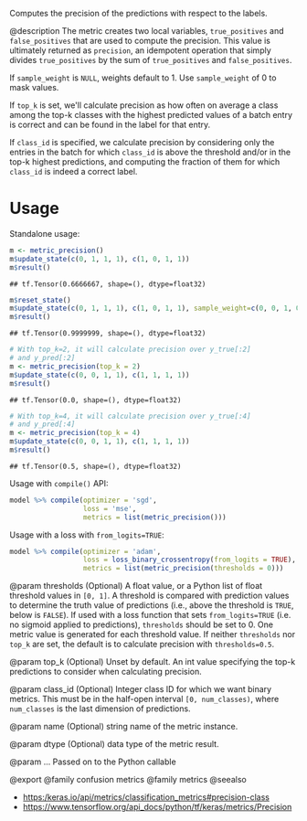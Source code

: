 Computes the precision of the predictions with respect to the labels.

@description
The metric creates two local variables, `true_positives` and
`false_positives` that are used to compute the precision. This value is
ultimately returned as `precision`, an idempotent operation that simply
divides `true_positives` by the sum of `true_positives` and
`false_positives`.

If `sample_weight` is `NULL`, weights default to 1.
Use `sample_weight` of 0 to mask values.

If `top_k` is set, we'll calculate precision as how often on average a class
among the top-k classes with the highest predicted values of a batch entry
is correct and can be found in the label for that entry.

If `class_id` is specified, we calculate precision by considering only the
entries in the batch for which `class_id` is above the threshold and/or in
the top-k highest predictions, and computing the fraction of them for which
`class_id` is indeed a correct label.

# Usage
Standalone usage:


```r
m <- metric_precision()
m$update_state(c(0, 1, 1, 1), c(1, 0, 1, 1))
m$result()
```

```
## tf.Tensor(0.6666667, shape=(), dtype=float32)
```


```r
m$reset_state()
m$update_state(c(0, 1, 1, 1), c(1, 0, 1, 1), sample_weight=c(0, 0, 1, 0))
m$result()
```

```
## tf.Tensor(0.9999999, shape=(), dtype=float32)
```


```r
# With top_k=2, it will calculate precision over y_true[:2]
# and y_pred[:2]
m <- metric_precision(top_k = 2)
m$update_state(c(0, 0, 1, 1), c(1, 1, 1, 1))
m$result()
```

```
## tf.Tensor(0.0, shape=(), dtype=float32)
```


```r
# With top_k=4, it will calculate precision over y_true[:4]
# and y_pred[:4]
m <- metric_precision(top_k = 4)
m$update_state(c(0, 0, 1, 1), c(1, 1, 1, 1))
m$result()
```

```
## tf.Tensor(0.5, shape=(), dtype=float32)
```

Usage with `compile()` API:


```r
model %>% compile(optimizer = 'sgd',
                  loss = 'mse',
                  metrics = list(metric_precision()))
```

Usage with a loss with `from_logits=TRUE`:


```r
model %>% compile(optimizer = 'adam',
                  loss = loss_binary_crossentropy(from_logits = TRUE),
                  metrics = list(metric_precision(thresholds = 0)))
```

@param thresholds
(Optional) A float value, or a Python list of float
threshold values in `[0, 1]`. A threshold is compared with
prediction values to determine the truth value of predictions (i.e.,
above the threshold is `TRUE`, below is `FALSE`). If used with a
loss function that sets `from_logits=TRUE` (i.e. no sigmoid applied
to predictions), `thresholds` should be set to 0. One metric value
is generated for each threshold value. If neither `thresholds` nor
`top_k` are set, the default is to calculate precision with
`thresholds=0.5`.

@param top_k
(Optional) Unset by default. An int value specifying the top-k
predictions to consider when calculating precision.

@param class_id
(Optional) Integer class ID for which we want binary metrics.
This must be in the half-open interval `[0, num_classes)`, where
`num_classes` is the last dimension of predictions.

@param name
(Optional) string name of the metric instance.

@param dtype
(Optional) data type of the metric result.

@param ...
Passed on to the Python callable

@export
@family confusion metrics
@family metrics
@seealso
+ <https:/keras.io/api/metrics/classification_metrics#precision-class>
+ <https://www.tensorflow.org/api_docs/python/tf/keras/metrics/Precision>

